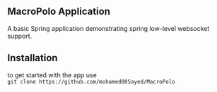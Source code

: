 ## MacroPolo Application

A basic Spring application demonstrating spring low-level websocket support.

## Installation 

to get started with the app use   
`git clone https://github.com/mohamed00Sayed/MacroPolo`